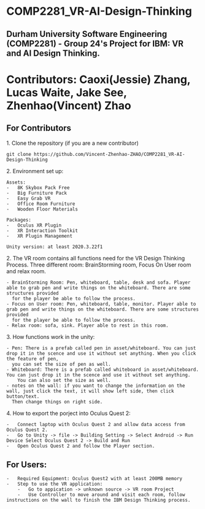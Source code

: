 #   COMP2281_VR-AI-Design-Thinking
##  Durham University Software Engineering (COMP2281) - Group 24's Project for IBM: VR and AI Design Thinking.
#   Contributors: Caoxi(Jessie) Zhang, Lucas Waite, Jake See, Zhenhao(Vincent) Zhao

## For Contributors

1\. Clone the repository (if you are a new contributor)

    git clone https://github.com/Vincent-Zhenhao-ZHAO/COMP2281_VR-AI-Design-Thinking
2\. Environment set up:

    Assets:
    -   8K Skybox Pack Free
    -   Big Furniture Pack
    -   Easy Grab VR
    -   Office Room Furniture
    -   Wooden Floor Materials
    
    Packages:
    -   Oculus XR Plugin
    -   XR Interaction Toolkit
    -   XR Plugin Management
    
    Unity version: at least 2020.3.22f1
    
    
2\. The VR room contains all functions need for the VR Design Thinking Process. Three different room: BrainStorming room, Focus On User room and relax room.
    
    - BrainStorming Room: Pen, whiteboard, table, desk and sofa. Player able to grab pen and write things on the whiteboard. There are some structures provided
      for the player be able to follow the process.
    - Focus on User room: Pen, whiteboard, table, monitor. Player able to grab pen and write things on the whiteboard. There are some structures provided
      for the player be able to follow the process.
    - Relax room: sofa, sink. Player able to rest in this room.
    
3\. How functions work in the unity:

    - Pen: There is a prefab called pen in asset/whiteboard. You can just drop it in the scence and use it without set anything. When you click the feature of pen,
      you can set the size of pen as well.
    - Whiteboard: There is a prefab called whiteboard in asset/whiteboard. You can just drop it in the scence and use it without set anything. 
        You can also set the size as well.
    - notes on the wall: if you want to change the information on the wall, just click the text, it will show left side, then click button/text. 
      Then change things on right side.

4\. How to export the porject into Oculus Quest 2:

    -   Connect laptop with Oculus Quest 2 and allow data access from Oculus Quest 2.
    -   Go to Unity -> file -> Building Setting -> Select Android -> Run Device Select Oculus Quest 2 -> Build and Run
    -   Open Oculus Quest 2 and follow the Player section.

## For Users:
    -   Required Equipment: Oculus Quest2 with at least 200MB memory
    -   Step to use the VR application:
        -   Go to appication -> unknown source -> VR room Project
        -   Use Controller to move around and visit each room, follow instructions on the wall to finish the IBM Design Thinking process.
    
    
